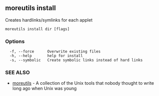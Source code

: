 ## moreutils install

Creates hardlinks/symlinks for each applet

```
moreutils install dir [flags]
```

### Options

```
  -f, --force      Overwrite existing files
  -h, --help       help for install
  -s, --symbolic   Create symbolic links instead of hard links
```

### SEE ALSO

* [moreutils](moreutils.md)	 - A collection of the Unix tools that nobody thought to write long ago when Unix was young

